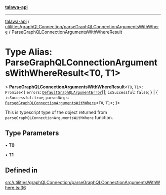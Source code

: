 [**talawa-api**](../../../../README.md)

***

[talawa-api](../../../../modules.md) / [utilities/graphQLConnection/parseGraphQLConnectionArgumentsWithWhere](../README.md) / ParseGraphQLConnectionArgumentsWithWhereResult

# Type Alias: ParseGraphQLConnectionArgumentsWithWhereResult\<T0, T1\>

\> **ParseGraphQLConnectionArgumentsWithWhereResult**\<`T0`, `T1`\>: `Promise`\<\{ `errors`: [`DefaultGraphQLArgumentError`](../../type-aliases/DefaultGraphQLArgumentError.md)[]; `isSuccessful`: `false`; \} \| \{ `isSuccessful`: `true`; `parsedArgs`: [`ParsedGraphQLConnectionArgumentsWithWhere`](ParsedGraphQLConnectionArgumentsWithWhere.md)\<`T0`, `T1`\>; \}\>

This is typescript type of the object returned from `parseGraphQLConnectionArgumentsWithWhere` function.

## Type Parameters

• **T0**

• **T1**

## Defined in

[src/utilities/graphQLConnection/parseGraphQLConnectionArgumentsWithWhere.ts:36](https://github.com/PalisadoesFoundation/talawa-api/blob/3a5276aff43f5de4f7fab3ec9683a420dcdc7a06/src/utilities/graphQLConnection/parseGraphQLConnectionArgumentsWithWhere.ts#L36)
